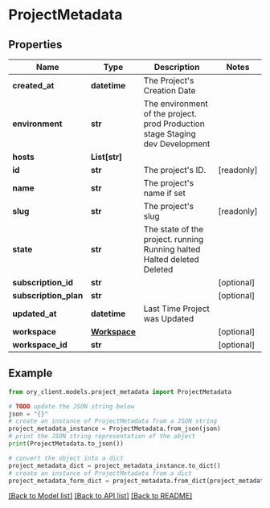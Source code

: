 # ProjectMetadata


## Properties

Name | Type | Description | Notes
------------ | ------------- | ------------- | -------------
**created_at** | **datetime** | The Project&#39;s Creation Date | 
**environment** | **str** | The environment of the project. prod Production stage Staging dev Development | 
**hosts** | **List[str]** |  | 
**id** | **str** | The project&#39;s ID. | [readonly] 
**name** | **str** | The project&#39;s name if set | 
**slug** | **str** | The project&#39;s slug | [readonly] 
**state** | **str** | The state of the project. running Running halted Halted deleted Deleted | 
**subscription_id** | **str** |  | [optional] 
**subscription_plan** | **str** |  | [optional] 
**updated_at** | **datetime** | Last Time Project was Updated | 
**workspace** | [**Workspace**](Workspace.md) |  | [optional] 
**workspace_id** | **str** |  | [optional] 

## Example

```python
from ory_client.models.project_metadata import ProjectMetadata

# TODO update the JSON string below
json = "{}"
# create an instance of ProjectMetadata from a JSON string
project_metadata_instance = ProjectMetadata.from_json(json)
# print the JSON string representation of the object
print(ProjectMetadata.to_json())

# convert the object into a dict
project_metadata_dict = project_metadata_instance.to_dict()
# create an instance of ProjectMetadata from a dict
project_metadata_form_dict = project_metadata.from_dict(project_metadata_dict)
```
[[Back to Model list]](../README.md#documentation-for-models) [[Back to API list]](../README.md#documentation-for-api-endpoints) [[Back to README]](../README.md)


